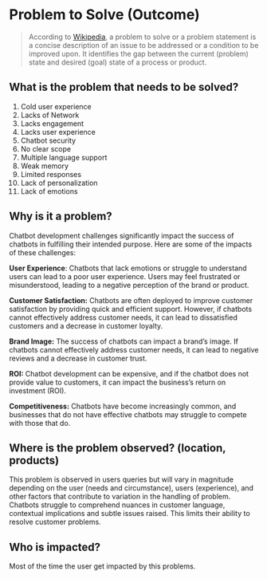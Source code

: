 # Problem to Solve (Outcome)

> According to [Wikipedia](https://en.wikipedia.org/wiki/Problem_statement), a problem to solve or a problem statement is a concise description of an issue to be addressed or a condition to be improved upon. It identifies the gap between the current (problem) state and desired (goal) state of a process or product.
> 

## What is the problem that needs to be solved?
1.  Cold user experience
2.  Lacks of Network
3.  Lacks engagement
4.  Lacks user experience
5.  Chatbot security
6.  No clear scope
7.  Multiple language support
8.  Weak memory
9.  Limited responses
10.  Lack of personalization
11. Lack of emotions 

## Why is it a problem?
  
Chatbot development challenges significantly impact the success of chatbots in fulfilling their intended purpose. Here are some of the impacts of these challenges:

**User Experience**: 
  Chatbots that lack emotions or struggle to understand users can lead to a poor user experience. Users may feel frustrated or misunderstood, leading to a negative perception of the brand or product.

**Customer Satisfaction:**
  Chatbots are often deployed to improve customer satisfaction by providing quick and efficient support. However, if chatbots cannot effectively address customer needs, it can lead to dissatisfied customers and a decrease in customer loyalty.

**Brand Image:** 
  The success of chatbots can impact a brand’s image. If chatbots cannot effectively address customer needs, it can lead to negative reviews and a decrease in customer trust.

**ROI:** 
  Chatbot development can be expensive, and if the chatbot does not provide value to customers, it can impact the business’s return on investment (ROI).
  
**Competitiveness:**
  Chatbots have become increasingly common, and businesses that do not have effective chatbots may struggle to compete with those that do.

## Where is the problem observed? (location, products)
  
   This problem is observed in users queries but will vary in magnitude depending on the user (needs and circumstance), users (experience), and other factors that contribute to variation in the handling of problem. Chatbots struggle to comprehend nuances in customer language, contextual implications and subtle issues raised. This limits their ability to resolve customer problems.


## Who is impacted?
  
Most of the time the user get impacted by this problems.

